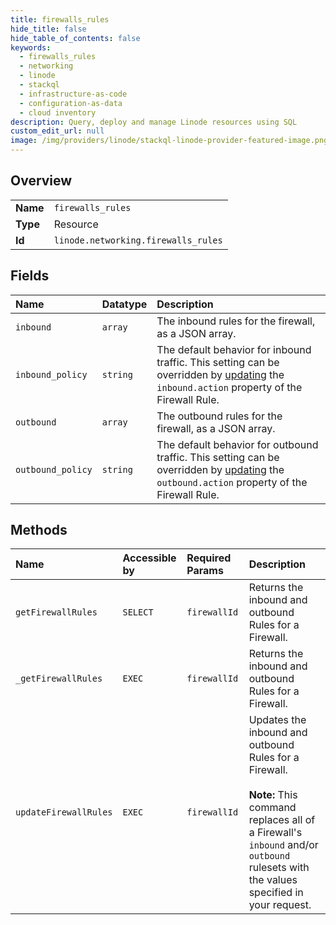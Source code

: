 ```yaml
---
title: firewalls_rules
hide_title: false
hide_table_of_contents: false
keywords:
  - firewalls_rules
  - networking
  - linode    
  - stackql
  - infrastructure-as-code
  - configuration-as-data
  - cloud inventory
description: Query, deploy and manage Linode resources using SQL
custom_edit_url: null
image: /img/providers/linode/stackql-linode-provider-featured-image.png
---
```

  
    

## Overview
<table><tbody>
<tr><td><b>Name</b></td><td><code>firewalls_rules</code></td></tr>
<tr><td><b>Type</b></td><td>Resource</td></tr>
<tr><td><b>Id</b></td><td><code>linode.networking.firewalls_rules</code></td></tr>
</tbody></table>

## Fields
| Name | Datatype | Description |
|:-----|:---------|:------------|
| `inbound` | `array` | The inbound rules for the firewall, as a JSON array.<br /> |
| `inbound_policy` | `string` | The default behavior for inbound traffic. This setting can be overridden by [updating](/docs/api/networking/#firewall-rules-update) the `inbound.action` property of the Firewall Rule.<br /> |
| `outbound` | `array` | The outbound rules for the firewall, as a JSON array.<br /> |
| `outbound_policy` | `string` | The default behavior for outbound traffic. This setting can be overridden by [updating](/docs/api/networking/#firewall-rules-update) the `outbound.action` property of the Firewall Rule.<br /> |
## Methods
| Name | Accessible by | Required Params | Description |
|:-----|:--------------|:----------------|:------------|
| `getFirewallRules` | `SELECT` | `firewallId` | Returns the inbound and outbound Rules for a Firewall.<br /> |
| `_getFirewallRules` | `EXEC` | `firewallId` | Returns the inbound and outbound Rules for a Firewall.<br /> |
| `updateFirewallRules` | `EXEC` | `firewallId` | Updates the inbound and outbound Rules for a Firewall.<br /><br />**Note:** This command replaces all of a Firewall's `inbound` and/or `outbound` rulesets with the values specified in your request.<br /> |

